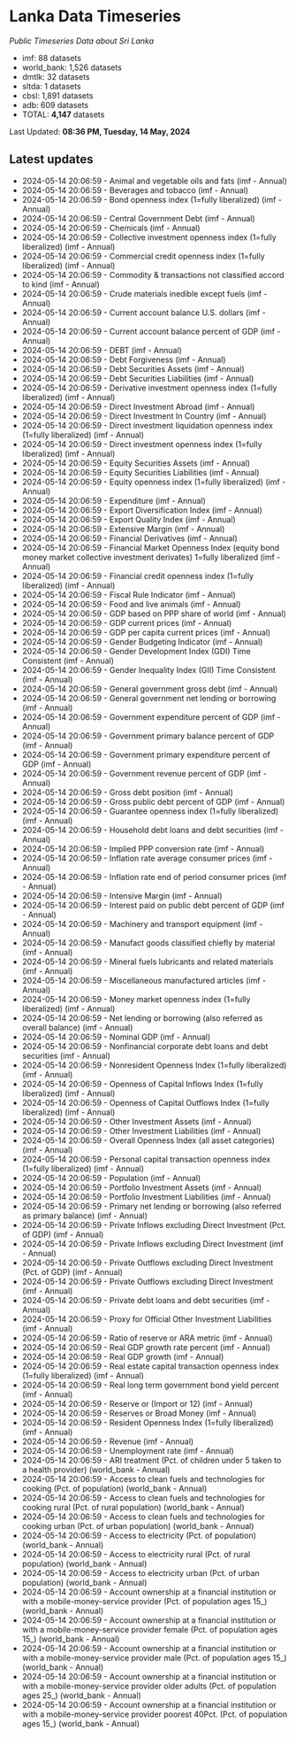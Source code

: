# Lanka Data Timeseries
*Public Timeseries Data about Sri Lanka*

* imf: 88 datasets
* world_bank: 1,526 datasets
* dmtlk: 32 datasets
* sltda: 1 datasets
* cbsl: 1,891 datasets
* adb: 609 datasets
* TOTAL: **4,147** datasets

Last Updated: **08:36 PM, Tuesday, 14 May, 2024**

## Latest updates

* 2024-05-14 20:06:59 - Animal and vegetable oils and fats (imf - Annual)
* 2024-05-14 20:06:59 - Beverages and tobacco (imf - Annual)
* 2024-05-14 20:06:59 - Bond openness index (1=fully liberalized) (imf - Annual)
* 2024-05-14 20:06:59 - Central Government Debt (imf - Annual)
* 2024-05-14 20:06:59 - Chemicals (imf - Annual)
* 2024-05-14 20:06:59 - Collective investment openness index (1=fully liberalized) (imf - Annual)
* 2024-05-14 20:06:59 - Commercial credit openness index (1=fully liberalized) (imf - Annual)
* 2024-05-14 20:06:59 - Commodity & transactions not classified accord to kind (imf - Annual)
* 2024-05-14 20:06:59 - Crude materials inedible except fuels (imf - Annual)
* 2024-05-14 20:06:59 - Current account balance U.S. dollars (imf - Annual)
* 2024-05-14 20:06:59 - Current account balance percent of GDP (imf - Annual)
* 2024-05-14 20:06:59 - DEBT (imf - Annual)
* 2024-05-14 20:06:59 - Debt Forgiveness (imf - Annual)
* 2024-05-14 20:06:59 - Debt Securities Assets (imf - Annual)
* 2024-05-14 20:06:59 - Debt Securities Liabilities (imf - Annual)
* 2024-05-14 20:06:59 - Derivative investment openness index (1=fully liberalized) (imf - Annual)
* 2024-05-14 20:06:59 - Direct Investment Abroad (imf - Annual)
* 2024-05-14 20:06:59 - Direct Investment In Country (imf - Annual)
* 2024-05-14 20:06:59 - Direct investment liquidation openness index (1=fully liberalized) (imf - Annual)
* 2024-05-14 20:06:59 - Direct investment openness index (1=fully liberalized) (imf - Annual)
* 2024-05-14 20:06:59 - Equity Securities Assets (imf - Annual)
* 2024-05-14 20:06:59 - Equity Securities Liabilities (imf - Annual)
* 2024-05-14 20:06:59 - Equity openness index (1=fully liberalized) (imf - Annual)
* 2024-05-14 20:06:59 - Expenditure (imf - Annual)
* 2024-05-14 20:06:59 - Export Diversification Index (imf - Annual)
* 2024-05-14 20:06:59 - Export Quality Index (imf - Annual)
* 2024-05-14 20:06:59 - Extensive Margin (imf - Annual)
* 2024-05-14 20:06:59 - Financial Derivatives (imf - Annual)
* 2024-05-14 20:06:59 - Financial Market Openness Index (equity bond money market collective investment derivates) 1=fully liberalized (imf - Annual)
* 2024-05-14 20:06:59 - Financial credit openness index (1=fully liberalized) (imf - Annual)
* 2024-05-14 20:06:59 - Fiscal Rule Indicator (imf - Annual)
* 2024-05-14 20:06:59 - Food and live animals (imf - Annual)
* 2024-05-14 20:06:59 - GDP based on PPP share of world (imf - Annual)
* 2024-05-14 20:06:59 - GDP current prices (imf - Annual)
* 2024-05-14 20:06:59 - GDP per capita current prices (imf - Annual)
* 2024-05-14 20:06:59 - Gender Budgeting Indicator (imf - Annual)
* 2024-05-14 20:06:59 - Gender Development Index (GDI) Time Consistent (imf - Annual)
* 2024-05-14 20:06:59 - Gender Inequality Index (GII) Time Consistent (imf - Annual)
* 2024-05-14 20:06:59 - General government gross debt (imf - Annual)
* 2024-05-14 20:06:59 - General government net lending or borrowing (imf - Annual)
* 2024-05-14 20:06:59 - Government expenditure percent of GDP (imf - Annual)
* 2024-05-14 20:06:59 - Government primary balance percent of GDP (imf - Annual)
* 2024-05-14 20:06:59 - Government primary expenditure percent of GDP (imf - Annual)
* 2024-05-14 20:06:59 - Government revenue percent of GDP (imf - Annual)
* 2024-05-14 20:06:59 - Gross debt position (imf - Annual)
* 2024-05-14 20:06:59 - Gross public debt percent of GDP (imf - Annual)
* 2024-05-14 20:06:59 - Guarantee openness index (1=fully liberalized) (imf - Annual)
* 2024-05-14 20:06:59 - Household debt loans and debt securities (imf - Annual)
* 2024-05-14 20:06:59 - Implied PPP conversion rate (imf - Annual)
* 2024-05-14 20:06:59 - Inflation rate average consumer prices (imf - Annual)
* 2024-05-14 20:06:59 - Inflation rate end of period consumer prices (imf - Annual)
* 2024-05-14 20:06:59 - Intensive Margin (imf - Annual)
* 2024-05-14 20:06:59 - Interest paid on public debt percent of GDP (imf - Annual)
* 2024-05-14 20:06:59 - Machinery and transport equipment (imf - Annual)
* 2024-05-14 20:06:59 - Manufact goods classified chiefly by material (imf - Annual)
* 2024-05-14 20:06:59 - Mineral fuels lubricants and related materials (imf - Annual)
* 2024-05-14 20:06:59 - Miscellaneous manufactured articles (imf - Annual)
* 2024-05-14 20:06:59 - Money market openness index (1=fully liberalized) (imf - Annual)
* 2024-05-14 20:06:59 - Net lending or borrowing (also referred as overall balance) (imf - Annual)
* 2024-05-14 20:06:59 - Nominal GDP (imf - Annual)
* 2024-05-14 20:06:59 - Nonfinancial corporate debt loans and debt securities (imf - Annual)
* 2024-05-14 20:06:59 - Nonresident Openness Index (1=fully liberalized) (imf - Annual)
* 2024-05-14 20:06:59 - Openness of Capital Inflows Index (1=fully liberalized) (imf - Annual)
* 2024-05-14 20:06:59 - Openness of Capital Outflows Index (1=fully liberalized) (imf - Annual)
* 2024-05-14 20:06:59 - Other Investment Assets (imf - Annual)
* 2024-05-14 20:06:59 - Other Investment Liabilities (imf - Annual)
* 2024-05-14 20:06:59 - Overall Openness Index (all asset categories) (imf - Annual)
* 2024-05-14 20:06:59 - Personal capital transaction openness index (1=fully liberalized) (imf - Annual)
* 2024-05-14 20:06:59 - Population (imf - Annual)
* 2024-05-14 20:06:59 - Portfolio Investment Assets (imf - Annual)
* 2024-05-14 20:06:59 - Portfolio Investment Liabilities (imf - Annual)
* 2024-05-14 20:06:59 - Primary net lending or borrowing (also referred as primary balance) (imf - Annual)
* 2024-05-14 20:06:59 - Private Inflows excluding Direct Investment (Pct. of GDP) (imf - Annual)
* 2024-05-14 20:06:59 - Private Inflows excluding Direct Investment (imf - Annual)
* 2024-05-14 20:06:59 - Private Outflows excluding Direct Investment (Pct. of GDP) (imf - Annual)
* 2024-05-14 20:06:59 - Private Outflows excluding Direct Investment (imf - Annual)
* 2024-05-14 20:06:59 - Private debt loans and debt securities (imf - Annual)
* 2024-05-14 20:06:59 - Proxy for Official Other Investment Liabilities (imf - Annual)
* 2024-05-14 20:06:59 - Ratio of reserve or ARA metric (imf - Annual)
* 2024-05-14 20:06:59 - Real GDP growth rate percent (imf - Annual)
* 2024-05-14 20:06:59 - Real GDP growth (imf - Annual)
* 2024-05-14 20:06:59 - Real estate capital transaction openness index (1=fully liberalized) (imf - Annual)
* 2024-05-14 20:06:59 - Real long term government bond yield percent (imf - Annual)
* 2024-05-14 20:06:59 - Reserve or (Import or 12) (imf - Annual)
* 2024-05-14 20:06:59 - Reserves or Broad Money (imf - Annual)
* 2024-05-14 20:06:59 - Resident Openness Index (1=fully liberalized) (imf - Annual)
* 2024-05-14 20:06:59 - Revenue (imf - Annual)
* 2024-05-14 20:06:59 - Unemployment rate (imf - Annual)
* 2024-05-14 20:06:59 - ARI treatment (Pct. of children under 5 taken to a health provider) (world_bank - Annual)
* 2024-05-14 20:06:59 - Access to clean fuels and technologies for cooking (Pct. of population) (world_bank - Annual)
* 2024-05-14 20:06:59 - Access to clean fuels and technologies for cooking rural (Pct. of rural population) (world_bank - Annual)
* 2024-05-14 20:06:59 - Access to clean fuels and technologies for cooking urban (Pct. of urban population) (world_bank - Annual)
* 2024-05-14 20:06:59 - Access to electricity (Pct. of population) (world_bank - Annual)
* 2024-05-14 20:06:59 - Access to electricity rural (Pct. of rural population) (world_bank - Annual)
* 2024-05-14 20:06:59 - Access to electricity urban (Pct. of urban population) (world_bank - Annual)
* 2024-05-14 20:06:59 - Account ownership at a financial institution or with a mobile-money-service provider (Pct. of population ages 15_) (world_bank - Annual)
* 2024-05-14 20:06:59 - Account ownership at a financial institution or with a mobile-money-service provider female (Pct. of population ages 15_) (world_bank - Annual)
* 2024-05-14 20:06:59 - Account ownership at a financial institution or with a mobile-money-service provider male (Pct. of population ages 15_) (world_bank - Annual)
* 2024-05-14 20:06:59 - Account ownership at a financial institution or with a mobile-money-service provider older adults (Pct. of population ages 25_) (world_bank - Annual)
* 2024-05-14 20:06:59 - Account ownership at a financial institution or with a mobile-money-service provider poorest 40Pct. (Pct. of population ages 15_) (world_bank - Annual)